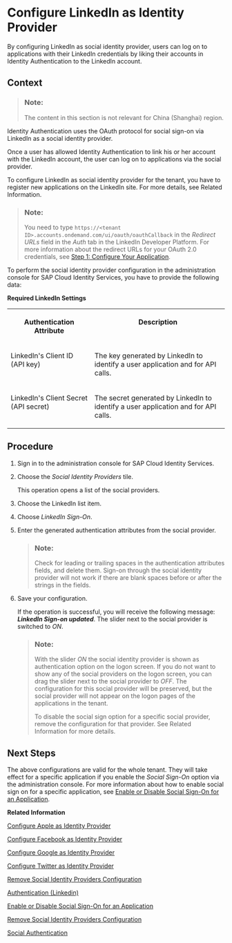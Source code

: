 <!-- loio9077d6c8ed2b45bda8240ba4b1adca61 -->

# Configure LinkedIn as Identity Provider

By configuring LinkedIn as social identity provider, users can log on to applications with their LinkedIn credentials by liking their accounts in Identity Authentication to the LinkedIn account.



## Context

> ### Note:  
> The content in this section is not relevant for China \(Shanghai\) region.

Identity Authentication uses the OAuth protocol for social sign-on via LinkedIn as a social identity provider.

Once a user has allowed Identity Authentication to link his or her account with the LinkedIn account, the user can log on to applications via the social provider.

To configure LinkedIn as social identity provider for the tenant, you have to register new applications on the LinkedIn site. For more details, see Related Information.

> ### Note:  
> You need to type `https://<tenant ID>.accounts.ondemand.com/ui/oauth/oauthCallback` in the *Redirect URLs* field in the *Auth* tab in the LinkedIn Developer Platform. For more information about the redirect URLs for your OAuth 2.0 credentials, see [Step 1: Configure Your Application](https://docs.microsoft.com/en-us/linkedin/shared/authentication/authorization-code-flow?context=linkedin/context#step-1-configure-your-application).

To perform the social identity provider configuration in the administration console for SAP Cloud Identity Services, you have to provide the following data:

**Required LinkedIn Settings**


<table>
<tr>
<th valign="top">

Authentication Attribute



</th>
<th valign="top">

Description



</th>
</tr>
<tr>
<td valign="top">

LinkedIn's Client ID \(API key\)



</td>
<td valign="top">

The key generated by LinkedIn to identify a user application and for API calls.



</td>
</tr>
<tr>
<td valign="top">

LinkedIn's Client Secret \(API secret\)



</td>
<td valign="top">

The secret generated by LinkedIn to identify a user application and for API calls.



</td>
</tr>
</table>



## Procedure

1.  Sign in to the administration console for SAP Cloud Identity Services.

2.  Choose the *Social Identity Providers* tile.

    This operation opens a list of the social providers.

3.  Choose the LinkedIn list item.

4.  Choose *LinkedIn Sign-On*.

5.  Enter the generated authentication attributes from the social provider.

    > ### Note:  
    > Check for leading or trailing spaces in the authentication attributes fields, and delete them. Sign-on through the social identity provider will not work if there are blank spaces before or after the strings in the fields.

6.  Save your configuration.

    If the operation is successful, you will receive the following message: ***LinkedIn Sign-on updated***. The slider next to the social provider is switched to *ON*.

    > ### Note:  
    > With the slider *ON* the social identity provider is shown as authentication option on the logon screen. If you do not want to show any of the social providers on the logon screen, you can drag the slider next to the social provider to *OFF*. The configuration for this social provider will be preserved, but the social provider will not appear on the logon pages of the applications in the tenant.
    > 
    > To disable the social sign option for a specific social provider, remove the configuration for that provider. See Related Information for more details.




## Next Steps

The above configurations are valid for the whole tenant. They will take effect for a specific application if you enable the *Social Sign-On* option via the administration console. For more information about how to enable social sign on for a specific application, see [Enable or Disable Social Sign-On for an Application](enable-or-disable-social-sign-on-for-an-application-ff12d3d.md).

**Related Information**  


[Configure Apple as Identity Provider](configure-apple-as-identity-provider-fe6f7f0.md "Users can log on to applications with their Apple ID credentials by linking their accounts in Identity Authentication to their Apple account.")

[Configure Facebook as Identity Provider](configure-facebook-as-identity-provider-cc16b33.md "By configuring Facebook as a social identity provider, users can log on to applications with their social media credentials by liking their accounts in Identity Authentication to the social media account.")

[Configure Google as Identity Provider](configure-google-as-identity-provider-caf215f.md "By configuring Google as a social identity provider, users can log on to applications with their Google credentials by liking their accounts in Identity Authentication to the Google account.")

[Configure Twitter as Identity Provider](configure-twitter-as-identity-provider-f5bc52d.md "By configuring Twitter as social provider, users can log on to applications with their Twitter credentials by liking their accounts in Identity Authentication to the Twitter account.")

[Remove Social Identity Providers Configuration](remove-social-identity-providers-configuration-265e41e.md "You can remove the configurations of the social providers in the administration console for SAP Cloud Identity Services.")

[Authentication \(Linkedin\)](https://learn.microsoft.com/en-us/linkedin/shared/authentication/authentication?context=linkedin%2Fcontext)

[Enable or Disable Social Sign-On for an Application](enable-or-disable-social-sign-on-for-an-application-ff12d3d.md "Social sign-on allows users to link their Identity Authentication accounts with social network accounts.")

[Remove Social Identity Providers Configuration](remove-social-identity-providers-configuration-265e41e.md "You can remove the configurations of the social providers in the administration console for SAP Cloud Identity Services.")

[Social Authentication](../User-Guide/social-authentication-108607a.md "")

